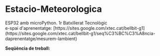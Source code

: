 # Estacio-Meteorologica
<p>ESP32 amb microPython. 1r Batxillerat Tecnològic<br>
e-spai d'aprenentatge: [https://sites.google.com/xtec.cat/bellbit-g1](https://sites.google.com/xtec.cat/bellbit-g1/seq%C3%BC%C3%A8ncia-daprenentatge/mesurem-lambient)</p>
<p><b>Seqüència de treball:</b></p>
